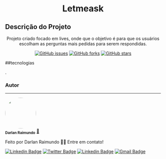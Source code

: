 <h1 align="center">Letmeask</h1>

## Descrição do Projeto
<p align="center">Projeto criado focado em lives, onde que o objetivo é para que os usuários escolham as perguntas mais pedidas para serem respondidas.</p>

<div align="center">
<a href="https://github.com/darlanRaimundo/letmeask_nlw/issues"><img alt="GitHub issues" src="https://img.shields.io/github/issues/darlanRaimundo/letmeask_nlw?style=for-the-badge"></a>
<a href="https://github.com/darlanRaimundo/letmeask_nlw/network"><img alt="GitHub forks" src="https://img.shields.io/github/forks/darlanRaimundo/letmeask_nlw?style=for-the-badge"></a>
<a href="https://github.com/darlanRaimundo/letmeask_nlw/stargazers"><img alt="GitHub stars" src="https://img.shields.io/github/stars/darlanRaimundo/letmeask_nlw?style=for-the-badge"></a>
</div>

##tecnologias
<p>.</p>


### Autor
---

<a>
 <img style="border-radius: 50%;" src="https://avatars.githubusercontent.com/u/11629313?s=400&u=0c8ab2721da9007155423beb879586f9b9a18222&v=4" width="100px;" alt=""/>
 <br />
 <sub><b>Darlan Raimundo</b></sub></a> <a href="#" title="Perfil">🚀</a>


Feito por Darlan Raimundo 👋🏽 Entre em contato!


[![Linkedin Badge](https://img.shields.io/badge/-Darlan-blue?style=flat-square&logo=Linkedin&logoColor=white&link=https://www.linkedin.com/in/darlan-raimundo-573a49111/)](https://www.linkedin.com/in/darlan-raimundo-573a49111/) 
[![Twitter Badge](https://img.shields.io/badge/-@tgmarinho-1ca0f1?style=flat-square&labelColor=1ca0f1&logo=twitter&logoColor=white&link=https://twitter.com/tgmarinho)](https://twitter.com/tgmarinho) [![Linkedin Badge](https://img.shields.io/badge/-Thiago-blue?style=flat-square&logo=Linkedin&logoColor=white&link=https://www.linkedin.com/in/tgmarinho/)](https://www.linkedin.com/in/tgmarinho/) 
[![Gmail Badge](https://img.shields.io/badge/-tgmarinho@gmail.com-c14438?style=flat-square&logo=Gmail&logoColor=white&link=mailto:tgmarinho@gmail.com)](mailto:tgmarinho@gmail.com)
